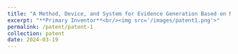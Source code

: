 ```yaml
---
title: "A Method, Device, and System for Evidence Generation Based on Multivariate Collaborative Analysis, NO: 2024031901604420"
excerpt: "**Primary Inventor**<br/><img src='/images/patent1.png'>"
permalink: /patent/patent-1
collection: patent
date: 2024-03-19
---
```


